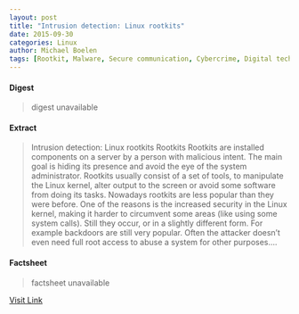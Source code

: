 ```yaml
---
layout: post
title: "Intrusion detection: Linux rootkits"
date: 2015-09-30
categories: Linux
author: Michael Boelen
tags: [Rootkit, Malware, Secure communication, Cybercrime, Digital technology, Computer network security, Information Age, Information technology management, Computer security exploits, Systems engineering, Security engineering, Cyberwarfare, Computing, Information governance, Technology, Crime prevention, Computer security, Computer networking, Digital media, Information technology, Areas of computer science, Security technology, Cyberspace, Software]
---
```



#### Digest
>digest unavailable

#### Extract
>Intrusion detection: Linux rootkits Rootkits Rootkits are installed components on a server by a person with malicious intent. The main goal is hiding its presence and avoid the eye of the system administrator. Rootkits usually consist of a set of tools, to manipulate the Linux kernel, alter output to the screen or avoid some software from doing its tasks. Nowadays rootkits are less popular than they were before. One of the reasons is the increased security in the Linux kernel, making it harder to circumvent some areas (like using some system calls). Still they occur, or in a slightly different form. For example backdoors are still very popular. Often the attacker doesn&#8217;t even need full root access to abuse a system for other purposes....

#### Factsheet
>factsheet unavailable

[Visit Link](http://linux-audit.com/intrusion-detection-linux-rootkits/)


